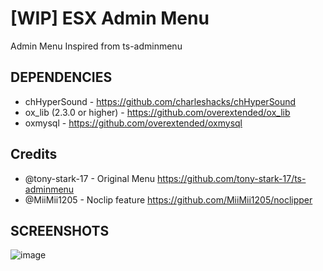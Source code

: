 # [WIP] ESX Admin Menu
Admin Menu Inspired from ts-adminmenu

## DEPENDENCIES
- chHyperSound - https://github.com/charleshacks/chHyperSound
- ox_lib (2.3.0 or higher) - https://github.com/overextended/ox_lib
- oxmysql - https://github.com/overextended/oxmysql

## Credits
  - @tony-stark-17 - Original Menu https://github.com/tony-stark-17/ts-adminmenu
  - @MiiMii1205 - Noclip feature https://github.com/MiiMii1205/noclipper

## SCREENSHOTS

![image](https://user-images.githubusercontent.com/75763087/167884427-02f7036e-4591-45f4-928d-dc92da2a9a25.png)
